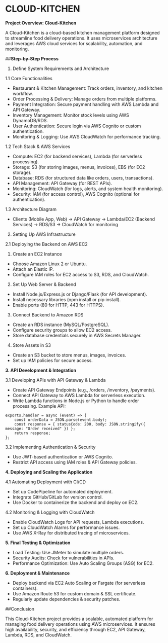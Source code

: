 # CLOUD-KITCHEN

**Project Overview: Cloud-Kitchen**

A Cloud-Kitchen is a cloud-based kitchen management platform designed to streamline food delivery operations. It uses microservices architecture and leverages AWS cloud services for scalability, automation, and monitoring.

##**Step-by-Step Process**

1. Define System Requirements and Architecture

1.1 Core Functionalities

- Restaurant & Kitchen Management: Track orders, inventory, and kitchen workflow.
- Order Processing & Delivery: Manage orders from multiple platforms.
- Payment Integration: Secure payment handling with AWS Lambda and API Gateway.
- Inventory Management: Monitor stock levels using AWS DynamoDB/RDS.
- User Authentication: Secure login via AWS Cognito or custom authentication.
- Monitoring & Logging: Use AWS CloudWatch for performance tracking.

1.2 Tech Stack & AWS Services

- Compute: EC2 (for backend services), Lambda (for serverless processing).
- Storage: S3 (for storing images, menus, invoices), EBS (for EC2 storage).
- Database: RDS (for structured data like orders, users, transactions).
- API Management: API Gateway (for REST APIs).
- Monitoring: CloudWatch (for logs, alerts, and system health monitoring).
- Security: IAM (for access control), AWS Cognito (optional for authentication).

1.3 Architecture Diagram

- Clients (Mobile App, Web) → API Gateway → Lambda/EC2 (Backend Services) → RDS/S3 → CloudWatch for monitoring


2. Setting Up AWS Infrastructure
   
2.1 Deploying the Backend on AWS EC2

1. Create an EC2 Instance
  - Choose Amazon Linux 2 or Ubuntu.
  - Attach an Elastic IP.
  - Configure IAM roles for EC2 access to S3, RDS, and CloudWatch.

2. Set Up Web Server & Backend
  - Install Node.js/Express.js or Django/Flask (for API development).
  - Install necessary libraries (npm install or pip install).
  - Enable ports (80 for HTTP, 443 for HTTPS).

3. Connect Backend to Amazon RDS
  - Create an RDS instance (MySQL/PostgreSQL).
  - Configure security groups to allow EC2 access.
  - Store database credentials securely in AWS Secrets Manager.

4. Store Assets in S3
  - Create an S3 bucket to store menus, images, invoices.
  - Set up IAM policies for secure access.


**3. API Development & Integration**

3.1 Developing APIs with API Gateway & Lambda

- Create API Gateway Endpoints (e.g., /orders, /inventory, /payments).
- Connect API Gateway to AWS Lambda for serverless execution.
- Write Lambda functions in Node.js or Python to handle order processing.
Example API:
```
exports.handler = async (event) => {
    const orderData = JSON.parse(event.body);
    const response = { statusCode: 200, body: JSON.stringify({ message: "Order received" }) };
    return response;
};
```

3.2 Implementing Authentication & Security

- Use JWT-based authentication or AWS Cognito.
- Restrict API access using IAM roles & API Gateway policies.


**4. Deploying and Scaling the Application**

4.1 Automating Deployment with CI/CD

- Set up CodePipeline for automated deployment.
- Integrate GitHub/GitLab for version control.
- Use Docker to containerize the backend and deploy on EC2.

4.2 Monitoring & Logging with CloudWatch

- Enable CloudWatch Logs for API requests, Lambda executions.
- Set up CloudWatch Alarms for performance issues.
- Use AWS X-Ray for distributed tracing of microservices.


**5. Final Testing & Optimization**

- Load Testing: Use JMeter to simulate multiple orders.
- Security Audits: Check for vulnerabilities in APIs.
- Performance Optimization: Use Auto Scaling Groups (ASG) for EC2.


**6. Deployment & Maintenance**

- Deploy backend via EC2 Auto Scaling or Fargate (for serverless containers).
- Use Amazon Route 53 for custom domain & SSL certificate.
- Regularly update dependencies & security patches.



##Conclusion

This Cloud-Kitchen project provides a scalable, automated platform for managing food delivery operations using AWS microservices. It ensures high availability, security, and efficiency through EC2, API Gateway, Lambda, RDS, and CloudWatch.
